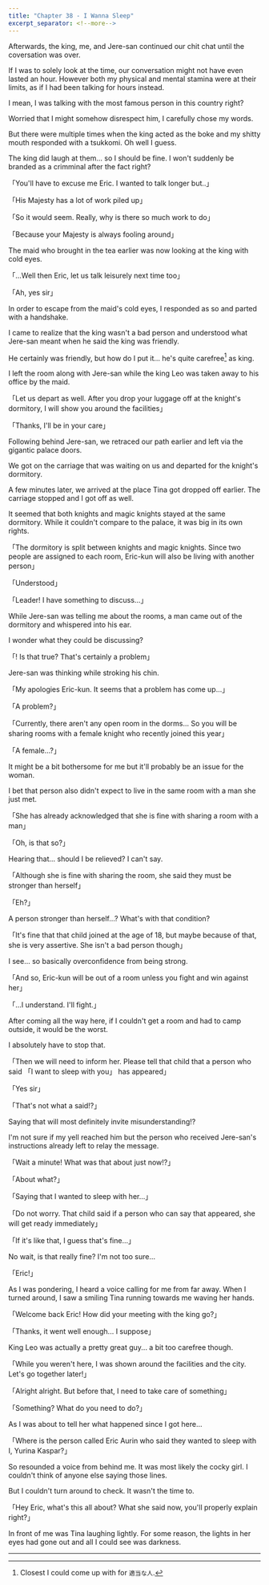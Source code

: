 ```yaml
---
title: "Chapter 38 - I Wanna Sleep"
excerpt_separator: <!--more-->
---
```


Afterwards, the king, me, and Jere-san continued our chit chat until the coversation was over.

If I was to solely look at the time, our conversation might not have even lasted an hour. However both my physical and mental stamina were at their limits, as if I had been talking for hours instead.

I mean, I was talking with the most famous person in this country right?

Worried that I might somehow disrespect him, I carefully chose my words.

But there were multiple times when the king acted as the boke and my shitty mouth responded with a tsukkomi. Oh well I guess.

The king did laugh at them... so I should be fine. I won't suddenly be branded as a crimminal after the fact right?

<!--more-->

「You'll have to excuse me Eric. I wanted to talk longer but..」

「His Majesty has a lot of work piled up」

「So it would seem. Really, why is there so much work to do」

「Because your Majesty is always fooling around」

The maid who brought in the tea earlier was now looking at the king with cold eyes.

「...Well then Eric, let us talk leisurely next time too」

「Ah, yes sir」

In order to escape from the maid's cold eyes, I responded as so and parted with a handshake.

I came to realize that the king wasn't a bad person and understood what Jere-san meant when he said the king was friendly.

He certainly was friendly, but how do I put it... he's quite carefree[^1] as king.

I left the room along with Jere-san while the king Leo was taken away to his office by the maid.

「Let us depart as well. After you drop your luggage off at the knight's dormitory, I will show you around the facilities」

「Thanks, I'll be in your care」

Following behind Jere-san, we retraced our path earlier and left via the gigantic palace doors.

We got on the carriage that was waiting on us and departed for the knight's dormitory.

A few minutes later, we arrived at the place Tina got dropped off earlier. The carriage stopped and I got off as well.

It seemed that both knights and magic knights stayed at the same dormitory. While it couldn't compare to the palace, it was big in its own rights.

「The dormitory is split between knights and magic knights. Since two people are assigned to each room, Eric-kun will also be living with another person」

「Understood」

「Leader! I have something to discuss...」

While Jere-san was telling me about the rooms, a man came out of the dormitory and whispered into his ear.

I wonder what they could be discussing?

「! Is that true? That's certainly a problem」

Jere-san was thinking while stroking his chin.

「My apologies Eric-kun. It seems that a problem has come up...」

「A problem?」

「Currently, there aren't any open room in the dorms... So you will be sharing rooms with a female knight who recently joined this year」

「A female...?」

It might be a bit bothersome for me but it'll probably be an issue for the woman.

I bet that person also didn't expect to live in the same room with a man she just met.

「She has already acknowledged that she is fine with sharing a room with a man」

「Oh, is that so?」

Hearing that... should I be relieved? I can't say.

「Although she is fine with sharing the room, she said they must be stronger than herself」

「Eh?」

A person stronger than herself...? What's with that condition?

「It's fine that that child joined at the age of 18, but maybe because of that, she is very assertive. She isn't a bad person though」

I see... so basically overconfidence from being strong.

「And so, Eric-kun will be out of a room unless you fight and win against her」

「...I understand. I'll fight.」

After coming all the way here, if I couldn't get a room and had to camp outside, it would be the worst.

I absolutely have to stop that.

「Then we will need to inform her. Please tell that child that a person who said 「I want to sleep with you」 has appeared」

「Yes sir」

「That's not what a said!?」

Saying that will most definitely invite misunderstanding!?

I'm not sure if my yell reached him but the person who received Jere-san's instructions already left to relay the message.

「Wait a minute! What was that about just now!?」

「About what?」

「Saying that I wanted to sleep with her...」

「Do not worry. That child said if a person who can say that appeared, she will get ready immediately」

「If it's like that, I guess that's fine...」

No wait, is that really fine? I'm not too sure...

「Eric!」

As I was pondering, I heard a voice calling for me from far away. When I turned around, I saw a smiling Tina running towards me waving her hands.

「Welcome back Eric! How did your meeting with the king go?」

「Thanks, it went well enough... I suppose」

King Leo was actually a pretty great guy... a bit too carefree though.

「While you weren't here, I was shown around the facilities and the city. Let's go together later!」

「Alright alright. But before that, I need to take care of something」

「Something? What do you need to do?」

As I was about to tell her what happened since I got here...

「Where is the person called Eric Aurin who said they wanted to sleep with I, Yurina Kaspar?」

So resounded a voice from behind me. It was most likely the cocky girl. I couldn't think of anyone else saying those lines.

But I couldn't turn around to check. It wasn't the time to.

「Hey Eric, what's this all about? What she said now, you'll properly explain right?」

In front of me was Tina laughing lightly. For some reason, the lights in her eyes had gone out and all I could see was darkness.

---

[^1]: Closest I could come up with for `適当な人`.
